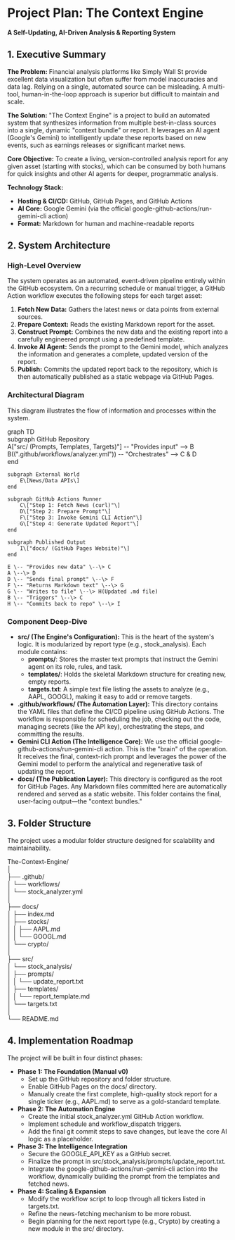 # **Project Plan: The Context Engine**

**A Self-Updating, AI-Driven Analysis & Reporting System**

## **1\. Executive Summary**

**The Problem:** Financial analysis platforms like Simply Wall St provide excellent data visualization but often suffer from model inaccuracies and data lag. Relying on a single, automated source can be misleading. A multi-tool, human-in-the-loop approach is superior but difficult to maintain and scale.

**The Solution:** "The Context Engine" is a project to build an automated system that synthesizes information from multiple best-in-class sources into a single, dynamic "context bundle" or report. It leverages an AI agent (Google's Gemini) to intelligently update these reports based on new events, such as earnings releases or significant market news.

**Core Objective:** To create a living, version-controlled analysis report for any given asset (starting with stocks), which can be consumed by both humans for quick insights and other AI agents for deeper, programmatic analysis.

**Technology Stack:**

* **Hosting & CI/CD:** GitHub, GitHub Pages, and GitHub Actions  
* **AI Core:** Google Gemini (via the official google-github-actions/run-gemini-cli action)  
* **Format:** Markdown for human and machine-readable reports

## **2\. System Architecture**

### **High-Level Overview**

The system operates as an automated, event-driven pipeline entirely within the GitHub ecosystem. On a recurring schedule or manual trigger, a GitHub Action workflow executes the following steps for each target asset:

1. **Fetch New Data:** Gathers the latest news or data points from external sources.  
2. **Prepare Context:** Reads the existing Markdown report for the asset.  
3. **Construct Prompt:** Combines the new data and the existing report into a carefully engineered prompt using a predefined template.  
4. **Invoke AI Agent:** Sends the prompt to the Gemini model, which analyzes the information and generates a complete, updated version of the report.  
5. **Publish:** Commits the updated report back to the repository, which is then automatically published as a static webpage via GitHub Pages.

### **Architectural Diagram**

This diagram illustrates the flow of information and processes within the system.

graph TD  
    subgraph GitHub Repository  
        A\["src/ (Prompts, Templates, Targets)"\] \-- "Provides input" \--\> B  
        B((".github/workflows/analyzer.yml")) \-- "Orchestrates" \--\> C & D  
    end

    subgraph External World  
        E\[News/Data APIs\]  
    end

    subgraph GitHub Actions Runner  
        C\["Step 1: Fetch News (curl)"\]  
        D\["Step 2: Prepare Prompt"\]  
        F\["Step 3: Invoke Gemini CLI Action"\]  
        G\["Step 4: Generate Updated Report"\]  
    end

    subgraph Published Output  
        I\["docs/ (GitHub Pages Website)"\]  
    end

    E \-- "Provides new data" \--\> C  
    A \--\> D  
    D \-- "Sends final prompt" \--\> F  
    F \-- "Returns Markdown text" \--\> G  
    G \-- "Writes to file" \--\> H(Updated .md file)  
    B \-- "Triggers" \--\> C  
    H \-- "Commits back to repo" \--\> I

### **Component Deep-Dive**

* **src/ (The Engine's Configuration):** This is the heart of the system's logic. It is modularized by report type (e.g., stock\_analysis). Each module contains:  
  * **prompts/**: Stores the master text prompts that instruct the Gemini agent on its role, rules, and task.  
  * **templates/**: Holds the skeletal Markdown structure for creating new, empty reports.  
  * **targets.txt**: A simple text file listing the assets to analyze (e.g., AAPL, GOOGL), making it easy to add or remove targets.  
* **.github/workflows/ (The Automation Layer):** This directory contains the YAML files that define the CI/CD pipeline using GitHub Actions. The workflow is responsible for scheduling the job, checking out the code, managing secrets (like the API key), orchestrating the steps, and committing the results.  
* **Gemini CLI Action (The Intelligence Core):** We use the official google-github-actions/run-gemini-cli action. This is the "brain" of the operation. It receives the final, context-rich prompt and leverages the power of the Gemini model to perform the analytical and regenerative task of updating the report.  
* **docs/ (The Publication Layer):** This directory is configured as the root for GitHub Pages. Any Markdown files committed here are automatically rendered and served as a static website. This folder contains the final, user-facing output—the "context bundles."

## **3\. Folder Structure**

The project uses a modular folder structure designed for scalability and maintainability.

The-Context-Engine/  
│  
├── .github/  
│   └── workflows/  
│       └── stock\_analyzer.yml  
│  
├── docs/  
│   ├── index.md  
│   ├── stocks/  
│   │   ├── AAPL.md  
│   │   └── GOOGL.md  
│   └── crypto/  
│  
├── src/  
│   └── stock\_analysis/  
│       ├── prompts/  
│       │   └── update\_report.txt  
│       ├── templates/  
│       │   └── report\_template.md  
│       └── targets.txt  
│  
└── README.md

## **4\. Implementation Roadmap**

The project will be built in four distinct phases:

* **Phase 1: The Foundation (Manual v0)**  
  * Set up the GitHub repository and folder structure.  
  * Enable GitHub Pages on the docs/ directory.  
  * Manually create the first complete, high-quality stock report for a single ticker (e.g., AAPL.md) to serve as a gold-standard template.  
* **Phase 2: The Automation Engine**  
  * Create the initial stock\_analyzer.yml GitHub Action workflow.  
  * Implement schedule and workflow\_dispatch triggers.  
  * Add the final git commit steps to save changes, but leave the core AI logic as a placeholder.  
* **Phase 3: The Intelligence Integration**  
  * Secure the GOOGLE\_API\_KEY as a GitHub secret.  
  * Finalize the prompt in src/stock\_analysis/prompts/update\_report.txt.  
  * Integrate the google-github-actions/run-gemini-cli action into the workflow, dynamically building the prompt from the templates and fetched news.  
* **Phase 4: Scaling & Expansion**  
  * Modify the workflow script to loop through all tickers listed in targets.txt.  
  * Refine the news-fetching mechanism to be more robust.  
  * Begin planning for the next report type (e.g., Crypto) by creating a new module in the src/ directory.